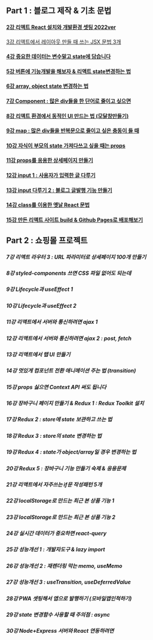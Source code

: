 ## Part 1 : 블로그 제작 & 기초 문법

#### [2강	리액트 React 설치와 개발환경 셋팅 2022ver](https://github.com/helloyoogs/react_study/blob/main/파트1_리액트.txt)
[3강	리액트에서 레이아웃 만들 때 쓰는 JSX 문법 3개](https://github.com/helloyoogs/react_study/blob/main/파트1_리액트.txt)
#### [4강	중요한 데이터는 변수말고 state에 담습니다](https://github.com/helloyoogs/react_study/blob/main/파트1_리액트.txt)
#### [5강	버튼에 기능개발을 해보자 & 리액트 state변경하는 법](https://github.com/helloyoogs/react_study/blob/main/파트1_리액트.txt)
#### [6강	array, object state 변경하는 법](https://github.com/helloyoogs/react_study/blob/main/파트1_리액트.txt)
#### [7강	Component : 많은 div들을 한 단어로 줄이고 싶으면](https://github.com/helloyoogs/react_study/blob/main/파트1_리액트.txt)
#### [8강	리액트 환경에서 동적인 UI 만드는 법 (모달창만들기)](https://github.com/helloyoogs/react_study/blob/main/파트1_리액트.txt)
#### [9강	map : 많은 div들을 반복문으로 줄이고 싶은 충동이 들 때](https://github.com/helloyoogs/react_study/blob/main/파트1_리액트.txt)
#### [10강	자식이 부모의 state 가져다쓰고 싶을 때는 props](https://github.com/helloyoogs/react_study/blob/main/파트1_리액트.txt)
#### [11강	props를 응용한 상세페이지 만들기](https://github.com/helloyoogs/react_study/blob/main/파트1_리액트.txt)
#### [12강	input 1 : 사용자가 입력한 글 다루기](https://github.com/helloyoogs/react_study/blob/main/파트1_리액트.txt)
#### [13강	input 다루기 2 : 블로그 글발행 기능 만들기](https://github.com/helloyoogs/react_study/blob/main/파트1_리액트.txt)
#### [14강	class를 이용한 옛날 React 문법](https://github.com/helloyoogs/react_study/blob/main/파트1_리액트.txt)
#### [15강	만든 리액트 사이트 build & Github Pages로 배포해보기](https://github.com/helloyoogs/react_study/blob/main/파트1_리액트.txt)

## Part 2 : 쇼핑몰 프로젝트

##### 7강	리액트 라우터 3 : URL 파라미터로 상세페이지 100개 만들기
##### 8강	styled-components 쓰면 CSS 파일 없어도 되는데
##### 9강	Lifecycle과 useEffect 1
##### 10강	Lifecycle과 useEffect 2
##### 11강	리액트에서 서버와 통신하려면 ajax 1
##### 12강	리액트에서 서버와 통신하려면 ajax 2 : post, fetch
##### 13강	리액트에서 탭 UI 만들기
##### 14강	멋있게 컴포넌트 전환 애니메이션 주는 법 (transition)
##### 15강	props 싫으면 Context API 써도 됩니다
##### 16강	장바구니 페이지 만들기 & Redux 1 : Redux Toolkit 설치
##### 17강	Redux 2 : store에 state 보관하고 쓰는 법
##### 18강	Redux 3 : store의 state 변경하는 법
##### 19강	Redux 4 : state가 object/array일 경우 변경하는 법
##### 20강	Redux 5 : 장바구니 기능 만들기 숙제 & 응용문제
##### 21강	리액트에서 자주쓰는 if문 작성패턴 5개
##### 22강	localStorage로 만드는 최근 본 상품 기능 1
##### 23강	localStorage로 만드는 최근 본 상품 기능 2
##### 24강	실시간 데이터가 중요하면 react-query
##### 25강	성능개선 1 : 개발자도구 & lazy import
##### 26강	성능개선 2 : 재렌더링 막는 memo, useMemo
##### 27강	성능개선 3 : useTransition, useDeferredValue
##### 28강	PWA 셋팅해서 앱으로 발행하기 (모바일앱인척하기)
##### 29강	state 변경함수 사용할 때 주의점 : async
##### 30강	Node+Express 서버와 React 연동하려면
